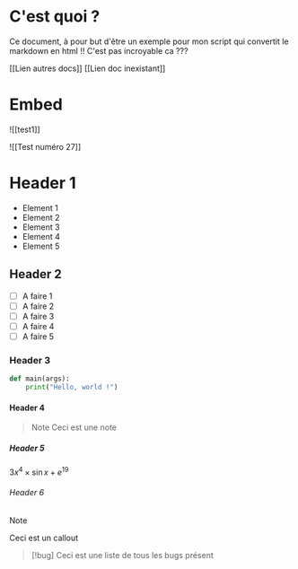 # C'est quoi ?
Ce document, à pour but d'être un exemple pour mon script qui convertit le markdown en html !! C'est pas incroyable ca ???

[[Lien autres docs]]
[[Lien doc inexistant]]


# Embed
![[test1]]

![[Test numéro 27]]



# Header 1
- Element 1
- Element 2
- Element 3
- Element 4
- Element 5
## Header 2
- [ ] A faire 1
- [ ] A faire 2
- [ ] A faire 3
- [ ] A faire 4
- [ ] A faire 5
### Header 3
```python
def main(args):
	print("Hello, world !")
```
#### Header 4
> Note 
> Ceci est une note 
##### Header 5
$3x^{4}\times \sin x + e^{ 19 }$
###### Header 6
> [!note]
> Ceci est un callout

> [!bug]
> Ceci est une liste de tous les bugs présent

